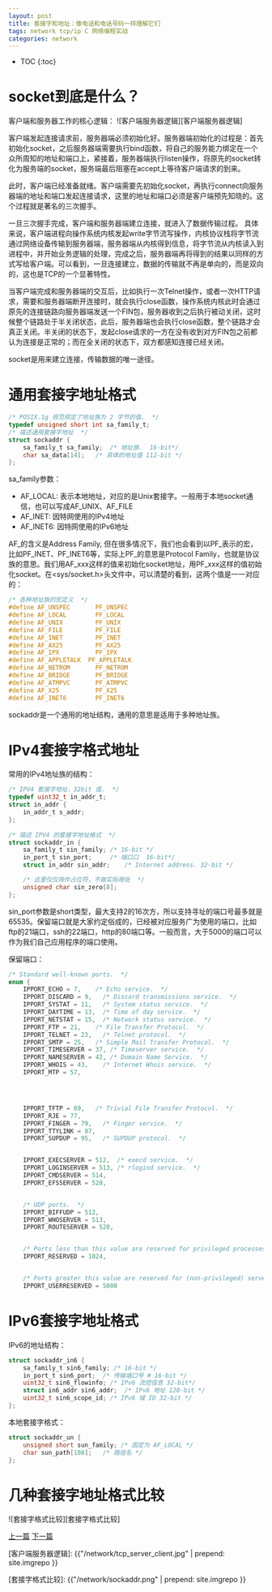 ```yaml
---
layout: post
title: 套接字和地址：像电话和电话号码一样理解它们
tags: network tcp/ip C 网络编程实战
categories: network
---
```


* TOC
{:toc}

# socket到底是什么？

客户端和服务器工作的核心逻辑：
![客户端服务器逻辑][客户端服务器逻辑]

客户端发起连接请求前，服务器端必须初始化好。服务器端初始化的过程是：首先初始化socket，之后服务器端需要执行bind函数，将自己的服务能力绑定在一个众所周知的地址和端口上，紧接着，服务器端执行listen操作，将原先的socket转化为服务端的socket，服务端最后阻塞在accept上等待客户端请求的到来。

此时，客户端已经准备就绪。客户端需要先初始化socket，再执行connect向服务器端的地址和端口发起连接请求，这里的地址和端口必须是客户端预先知晓的。这个过程就是著名的三次握手。

一旦三次握手完成，客户端和服务器端建立连接，就进入了数据传输过程。
具体来说，客户端进程向操作系统内核发起write字节流写操作，内核协议栈将字节流通过网络设备传输到服务器端，服务器端从内核得到信息，将字节流从内核读入到进程中，并开始业务逻辑的处理，完成之后，服务器端再将得到的结果以同样的方式写给客户端。可以看到，一旦连接建立，数据的传输就不再是单向的，而是双向的，这也是TCP的一个显著特性。

当客户端完成和服务器端的交互后，比如执行一次Telnet操作，或者一次HTTP请求，需要和服务器端断开连接时，就会执行close函数，操作系统内核此时会通过原先的连接链路向服务器端发送一个FIN包，服务器收到之后执行被动关闭，这时候整个链路处于半关闭状态，此后，服务器端也会执行close函数，整个链路才会真正关闭。半关闭的状态下，发起close请求的一方在没有收到对方FIN包之前都认为连接是正常的；而在全关闭的状态下，双方都感知连接已经关闭。

socket是用来建立连接，传输数据的唯一途径。



# 通用套接字地址格式

```c
/* POSIX.1g 规范规定了地址族为 2 字节的值.  */
typedef unsigned short int sa_family_t;
/* 描述通用套接字地址  */
struct sockaddr {
    sa_family_t sa_family;  /* 地址族.  16-bit*/
    char sa_data[14];   /* 具体的地址值 112-bit */
}; 
```



sa_family参数：

- AF_LOCAL: 表示本地地址，对应的是Unix套接字。一般用于本地socket通信，也可以写成AF_UNIX、AF_FILE
- AF_INET: 因特网使用的IPv4地址
- AF_INET6: 因特网使用的IPv6地址

AF\_的含义是Address Family,  但在很多情况下，我们也会看到以PF\_表示的宏，比如PF\_INET、PF\_INET6等，实际上PF\_的意思是Protocol Family，也就是协议族的意思。我们用AF\_xxx这样的值来初始化socket地址，用PF\_xxx这样的值初始化socket。在<sys/socket.h>头文件中，可以清楚的看到，这两个值是一一对应的：

```c
/* 各种地址族的宏定义  */
#define AF_UNSPEC 		PF_UNSPEC
#define AF_LOCAL  		PF_LOCAL
#define AF_UNIX   		PF_UNIX
#define AF_FILE   		PF_FILE
#define AF_INET   		PF_INET
#define AF_AX25   		PF_AX25
#define AF_IPX    		PF_IPX
#define AF_APPLETALK  PF_APPLETALK
#define AF_NETROM 		PF_NETROM
#define AF_BRIDGE 		PF_BRIDGE
#define AF_ATMPVC 		PF_ATMPVC
#define AF_X25    		PF_X25
#define AF_INET6  		PF_INET6
```

sockaddr是一个通用的地址结构，通用的意思是适用于多种地址族。



# IPv4套接字格式地址

常用的IPv4地址族的结构：

```c
/* IPV4 套接字地址，32bit 值.  */
typedef uint32_t in_addr_t;
struct in_addr {
    in_addr_t s_addr;
};
  
/* 描述 IPV4 的套接字地址格式  */
struct sockaddr_in {
    sa_family_t sin_family; /* 16-bit */
    in_port_t sin_port;     /* 端口口  16-bit*/
    struct in_addr sin_addr;    /* Internet address. 32-bit */

    /* 这里仅仅用作占位符，不做实际用处  */
    unsigned char sin_zero[8];
};
```

sin_port参数是short类型，最大支持2的16次方，所以支持寻址的端口号最多就是65535。保留端口就是大家约定俗成的，已经被对应服务广为使用的端口，比如ftp的21端口，ssh的22端口，http的80端口等。一般而言，大于5000的端口可以作为我们自己应用程序的端口使用。

保留端口：

```c
/* Standard well-known ports.  */
enum {
    IPPORT_ECHO = 7,    /* Echo service.  */
    IPPORT_DISCARD = 9,   /* Discard transmissions service.  */
    IPPORT_SYSTAT = 11,   /* System status service.  */
    IPPORT_DAYTIME = 13,  /* Time of day service.  */
    IPPORT_NETSTAT = 15,  /* Network status service.  */
    IPPORT_FTP = 21,    /* File Transfer Protocol.  */
    IPPORT_TELNET = 23,   /* Telnet protocol.  */
    IPPORT_SMTP = 25,   /* Simple Mail Transfer Protocol.  */
    IPPORT_TIMESERVER = 37, /* Timeserver service.  */
    IPPORT_NAMESERVER = 42, /* Domain Name Service.  */
    IPPORT_WHOIS = 43,    /* Internet Whois service.  */
    IPPORT_MTP = 57,




    IPPORT_TFTP = 69,   /* Trivial File Transfer Protocol.  */
    IPPORT_RJE = 77,
    IPPORT_FINGER = 79,   /* Finger service.  */
    IPPORT_TTYLINK = 87,
    IPPORT_SUPDUP = 95,   /* SUPDUP protocol.  */


    IPPORT_EXECSERVER = 512,  /* execd service.  */
    IPPORT_LOGINSERVER = 513, /* rlogind service.  */
    IPPORT_CMDSERVER = 514,
    IPPORT_EFSSERVER = 520,


    /* UDP ports.  */
    IPPORT_BIFFUDP = 512,
    IPPORT_WHOSERVER = 513,
    IPPORT_ROUTESERVER = 520,


    /* Ports less than this value are reserved for privileged processes.  */
    IPPORT_RESERVED = 1024,


    /* Ports greater this value are reserved for (non-privileged) servers.  */
    IPPORT_USERRESERVED = 5000
```



# IPv6套接字地址格式

IPv6的地址结构：

```c
struct sockaddr_in6 {
    sa_family_t sin6_family; /* 16-bit */
    in_port_t sin6_port;  /* 传输端口号 # 16-bit */
    uint32_t sin6_flowinfo; /* IPv6 流控信息 32-bit*/
    struct in6_addr sin6_addr;  /* IPv6 地址 128-bit */
    uint32_t sin6_scope_id; /* IPv6 域 ID 32-bit */
};
```

本地套接字格式：

```c
struct sockaddr_un {
    unsigned short sun_family; /* 固定为 AF_LOCAL */
    char sun_path[108];   /* 路径名 */
};
```



# 几种套接字地址格式比较

![套接字格式比较][套接字格式比较]



[上一篇][上一篇]
[下一篇][下一篇]





[客户端服务器逻辑]: {{"/network/tcp_server_client.jpg" | prepend: site.imgrepo }}

[套接字格式比较]: {{"/network/sockaddr.png" | prepend: site.imgrepo }}

[上一篇]:https://linuxxiaoyu.github.io/network/network-programing-1/
[下一篇]:https://linuxxiaoyu.github.io/network/network-programing-3/







